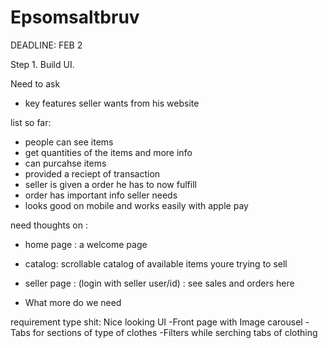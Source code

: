 # Epsomsaltbruv
DEADLINE: FEB 2

Step 1. Build UI.

Need to ask
- key features seller wants from his website

list so far:
- people can see items
- get quantities of the items and more info
- can purcahse items
- provided a reciept of transaction
- seller is given a order he has to now fulfill
- order has important info seller needs
- looks good on mobile and works easily with apple pay


need thoughts on :
- home page : a welcome page
- catalog: scrollable catalog of available items youre trying to sell

- seller page : (login with seller user/id) : see sales and orders here

- What more do we need

requirement type shit:
Nice looking UI
  -Front page with Image carousel
  -Tabs for sections of type of clothes
  -Filters while serching tabs of clothing
  

